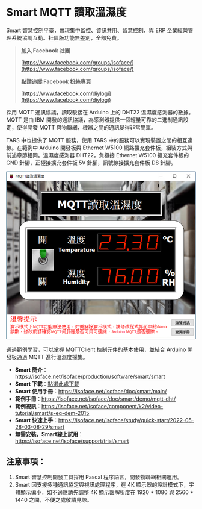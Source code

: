 # Smart MQTT 讀取溫濕度

Smart 智慧控制平臺，實現集中監控、資訊共用、智慧控制，與 ERP 企業經營管理系統協調互動。社區版功能無差別，全部免費。

> **加入 Facebook 社團**
>
> [https://www.facebook.com/groups/isoface/](https://www.facebook.com/groups/isoface/)
> 
> **點讚追蹤 Facebook 粉絲專頁**
> 
> [https://www.facebook.com/diylogi](https://www.facebook.com/diylogi)

採用 MQTT 通訊協議，讀取駁接在 Arduino 上的 DHT22 溫濕度感測器的數據。MQTT 是由 IBM 開發的通訊協議，為感測器提供一個輕量可靠的二進制通訊設定，使得開發 MQTT 與物聯網，機器之間的通訊變得非常簡單。

TARS 中也提供了 MQTT 服務，使用 TARS 中的服務可以實現裝置之間的相互連線。在範例中 Arduino 開發板與 Ethernet W5100 網路擴充套件板，組裝方式與前述章節相同。溫濕度感測器 DHT22，負極接 Ethernet W5100 擴充套件板的 GND 針腳，正極接擴充套件板 5V 針腳，訊號線接擴充套件板 D8 針腳。

![](images/20220924165455.png)

通過範例學習，可以掌握 MQTTClient 控制元件的基本使用，並結合 Arduino 開發板通過 MQTT 進行溫濕度採集。

* **Smart 簡介**：https://isoface.net/isoface/production/software/smart/smart
* **Smart 下載**：[點選此處下載](https://github.com/isoface-iot/Smart/releases/latest)
* **Smart 使用手冊**：https://isoface.net/isoface/doc/smart/main/
* **範例手冊**：https://isoface.net/isoface/doc/smart/demo/mqtt-dht/
* **範例視訊**：https://isoface.net/isoface/component/k2/video-tutorial/smart/s-eq-dem-2015
* **Smart 快速上手**：https://isoface.net/isoface/study/quick-start/2022-05-28-03-08-29/smart
* **無需安裝，Smart線上試用**：https://isoface.net/isoface/support/trial/smart

## 注意事項：
1. Smart 智慧控制開發工具採用 Pascal 程序語言，開發物聯網相關運用。
2. Smart 因支援多種通訊協定與視訊處理程序，在 4K 顯示器的設計模式下，字體顯示偏小，如不適應請先調整 4K 顯示器解析度在 1920 * 1080 與 2560 * 1440 之間，不便之處敬請見諒。